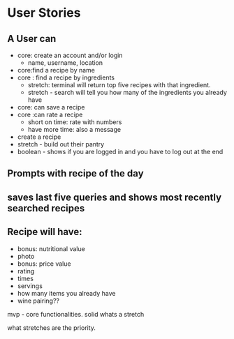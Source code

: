 

# User Stories
 

## A User can
- core: create an account and/or login
    - name, username, location
- core:find a recipe by name
- core : find a recipe by ingredients
     - stretch: terminal will return top five recipes with that ingredient. 
     - stretch - search will tell you how many of the ingredients you already have
- core: can save a recipe
- core :can rate a recipe
     - short on time: rate with numbers
     - have more time: also a message
- create a recipe
- stretch - build out their pantry
- boolean - shows if you are logged in and you have to log out at the end  

## Prompts with recipe of the day
## saves last five queries and shows most recently searched recipes


## Recipe will have:
 - bonus: nutritional value
 - photo
 - bonus: price value
 - rating
 - times
 - servings
 - how many items you already have
 - wine pairing??


mvp - core functionalities. solid
whats a stretch 


what stretches are the priority.

